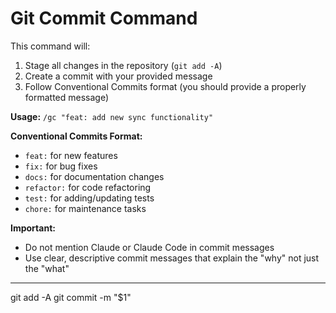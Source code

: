 # Git Commit Command

This command will:
1. Stage all changes in the repository (`git add -A`)
2. Create a commit with your provided message
3. Follow Conventional Commits format (you should provide a properly formatted message)

**Usage:** `/gc "feat: add new sync functionality"`

**Conventional Commits Format:**
- `feat:` for new features
- `fix:` for bug fixes  
- `docs:` for documentation changes
- `refactor:` for code refactoring
- `test:` for adding/updating tests
- `chore:` for maintenance tasks

**Important:** 
- Do not mention Claude or Claude Code in commit messages
- Use clear, descriptive commit messages that explain the "why" not just the "what"

---

git add -A
git commit -m "$1"
